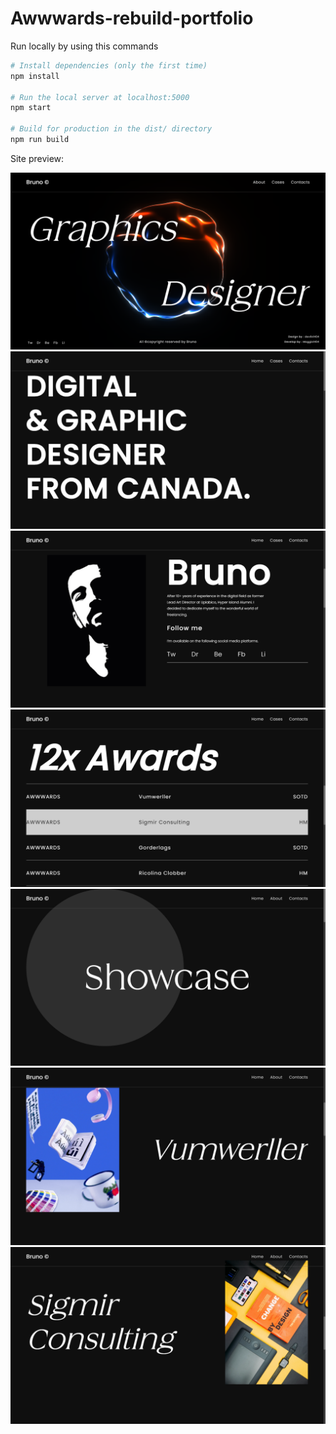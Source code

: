# Awwwards-rebuild-portfolio


Run locally by using this commands

```bash
# Install dependencies (only the first time)
npm install

# Run the local server at localhost:5000
npm start

# Build for production in the dist/ directory
npm run build
```


Site preview:


![](./1.png) <br>
![](./2.png) <br>
![](./3.png) <br>
![](./4.png) <br>
![](./5.png) <br>
![](./6.png) <br>
![](./7.png) <br>
